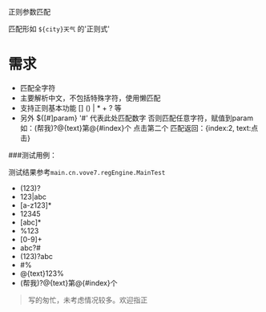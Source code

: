 正则参数匹配

匹配形如 `${city}天气` 的'正则式'

# 需求

- 匹配全字符
- 主要解析中文，不包括特殊字符，使用懒匹配
- 支持正则基本功能 [] () | *  +  ? 等
- 另外 ${[#]param}  '#' 代表此处匹配数字 否则匹配任意字符，赋值到param
如：(帮我)?@{text}第@{#index}个  点击第二个 匹配返回：{index:2, text:点击}

###测试用例：

测试结果参考`main.cn.vove7.regEngine.MainTest`

- (123)?
- 123|abc
- [a-z123]*
- 12345
- [abc]*
- %123 
- [0-9]+
- abc?#
- (123)?abc
- #%
- @{text}123%
- (帮我)?@{text}第@{#index}个


> 写的匆忙，未考虑情况较多。欢迎指正

